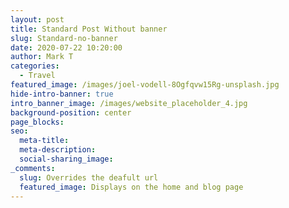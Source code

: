 ```yaml
---
layout: post
title: Standard Post Without banner
slug: Standard-no-banner
date: 2020-07-22 10:20:00
author: Mark T
categories:
  - Travel
featured_image: /images/joel-vodell-8Ogfqvw15Rg-unsplash.jpg
hide-intro-banner: true
intro_banner_image: /images/website_placeholder_4.jpg
background-position: center
page_blocks:
seo:
  meta-title:
  meta-description:
  social-sharing_image:
_comments:
  slug: Overrides the deafult url
  featured_image: Displays on the home and blog page
---
```


